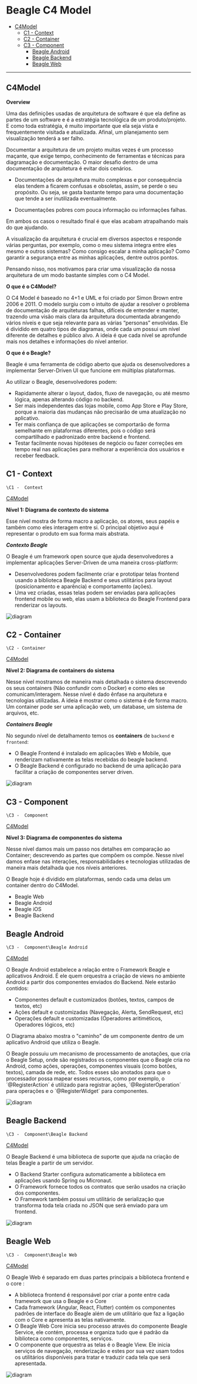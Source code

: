 # Beagle C4 Model

* [C4Model](#C4Model)
  * [C1 -  Context](#C1----Context)
  * [C2 - Container](#C2---Container)
  * [C3 -  Component](#C3----Component)
    * [Beagle Android](#Beagle-Android)
    * [Beagle Backend](#Beagle-Backend)
    * [Beagle Web](#Beagle-Web)

---

## C4Model



**Overview**

Uma das definições usadas de arquitetura de software é que ela define as partes de um software e é a estratégia tecnológica de um produto/projeto. E como toda estratégia, é muito importante que ela seja vista e frequentemente visitada e atualizada. Afinal, um planejamento sem visualização tenderá a ser falho. 

Documentar a arquitetura de um projeto muitas vezes é um processo maçante, que exige tempo, conhecimento de ferramentas e técnicas para diagramação e documentação. O maior desafio dentro de uma documentação de arquitetura é evitar dois cenários.

- Documentações de arquitetura muito complexas e por consequência elas tendem a ficarem confusas e obsoletas, assim, se perde o seu propósito. Ou seja, se gasta bastante tempo para uma documentação que tende a ser inutilizada eventualmente.

- Documentações pobres com pouca informação ou informações falhas. 

Em ambos os casos o resultado final é que elas acabam atrapalhando mais do que ajudando.


A visualização da arquitetura é crucial em diversos aspectos e responde várias perguntas, por exemplo, como o meu sistema integra entre eles mesmo e outros sistemas? Como consigo escalar a minha aplicação? Como garantir a segurança entre as minhas aplicações, dentre outros pontos.


Pensando nisso, nos motivamos para criar uma visualização da nossa arquitetura de um modo bastante simples com o C4 Model.



**O que é o C4Model?**

 O C4 Model é baseado no 4+1 e UML e foi criado por Simon Brown entre 2006 e 2011. O modelo surgiu com o intuito de ajudar a resolver o problema de documentação de arquiteturas falhas, difíceis de entender e manter, trazendo uma visão mais clara da arquitetura documentada abrangendo vários níveis e que seja relevante para as várias “personas” envolvidas. Ele é dividido em quatro tipos de diagramas, onde cada um possui um nível diferente de detalhes e público alvo. A ideia é que cada nível se aprofunde mais nos detalhes e informações do nível anterior. 



**O que é o Beagle?**

Beagle é uma ferramenta de código aberto que ajuda os desenvolvedores a implementar Server-Driven UI que funcione em múltiplas plataformas.

Ao utilizar o Beagle, desenvolvedores podem:

 - Rapidamente alterar o layout, dados, fluxo de navegação, ou até mesmo lógica, apenas alterando código no backend.
 - Ser mais independentes das lojas mobile, como App Store e Play Store, porque a maioria das mudanças não precisarão de uma atualização no aplicativo.
 - Ter mais confiança de que aplicações se comportarão de forma semelhante em plataformas diferentes, pois o código será compartilhado e padronizado entre backend e frontend.
 - Testar facilmente novas hipóteses de negócio ou fazer correções em tempo real nas aplicações para melhorar a experiência dos usuários e receber feedback.

## C1 -  Context

`\C1 -  Context`

[C4Model](#Beagle-C4-Model)

**Nível 1: Diagrama de contexto do sistema**

Esse nível mostra de forma macro a aplicação, os atores, seus papéis e também como eles interagem entre si. O principal objetivo aqui é representar o produto em sua forma mais abstrata.

***Contexto Beagle***

O Beagle é um framework open source que ajuda desenvolvedores a implementar aplicações Server-Driven de uma maneira cross-platform:

* Desenvolvedores podem facilmente criar e prototipar telas frontend usando a biblioteca Beagle Backend e seus utilitários para layout (posicionamento e aparência) e comportamento (ações).
* Uma vez criadas, essas telas podem ser enviadas para aplicações frontend mobile ou web, elas usam a biblioteca do Beagle Frontend para renderizar os layouts.

![diagram](c1.svg)

## C2 - Container

`\C2 - Container`

[C4Model](#Beagle-C4-Model)

**Nível 2: Diagrama de containers do sistema**

Nesse nível mostramos de maneira mais detalhada o sistema descrevendo os seus containers (Não confundir com o Docker) e como eles se comunicam/interagem. Nesse nível é dado ênfase na arquitetura e tecnologias utilizadas. A ideia é mostrar como o sistema é de forma macro. Um container pode ser uma aplicação web, um database, um sistema de arquivos, etc.


***Containers Beagle***

No segundo nível de detalhamento temos os **containers** de `backend` e `frontend`:

* O Beagle Frontend é instalado em aplicações Web e Mobile, que renderizam nativamente as telas recebidas do beagle backend.
* O Beagle Backend é configurado no backend de uma aplicação para facilitar a criação de componentes server driven.



![diagram](c2.svg)

## C3 -  Component

`\C3 -  Component`

[C4Model](#Beagle-C4-Model)

**Nível 3: Diagrama de componentes do sistema**

Nesse nível damos mais um passo nos detalhes em comparação ao Container; descrevendo as partes que compõem os compõe. Nesse nível damos enfase nas interações, responsabilidades e tecnologias utilizadas de maneira mais detalhada que nos níveis anteriores. 

O Beagle hoje é dividido em plataformas, sendo cada uma delas um container dentro do C4Model.

 - Beagle Web
 - Beagle Android
 - Beagle iOS
 - Beagle Backend


## Beagle Android

`\C3 -  Component\Beagle Android`

[C4Model](#Beagle-C4-Model)

O Beagle Android estabelece a relação entre o Framework Beagle e aplicativos Android. 
É ele quem orquestra a criação de views no ambiente Android a partir dos componentes enviados do Backend.
Nele estarão contidos:
* Componentes default e customizados (botões, textos, campos de textos, etc)
* Ações default e customizadas (Navegação, Alerta, SendRequest, etc)
* Operações default e customizadas (Operadores aritiméticos, Operadores lógicos, etc)

O Diagrama abaixo mostra o "caminho" de um componente dentro de um aplicativo Android que utiliza o Beagle.

O Beagle possuiu um mecanismo de processamento de anotações, que cria o Beagle Setup, onde são registrados os componentes que o Beagle cria no Android, como ações, operações, componentes visuais (como botões, textos), camada de rede, etc. Todos esses são anotados para que o processador possa mapear esses recursos, como por exemplo, o ´@RegisterAction´ é utilizado para registrar ações, ´@RegisterOperation´ para operações e o ´@RegisterWidget´ para componentes.



![diagram](c3.svg)

## Beagle Backend

`\C3 -  Component\Beagle Backend`

[C4Model](#Beagle-C4-Model)

O Beagle Backend é uma biblioteca de suporte que ajuda na criação de telas Beagle a partir de um servidor.
- O Backend Starter configura automaticamente a biblioteca em aplicações usando Spring ou Micronaut. 
- O Framework fornece todos os contratos que serão usados na criação dos componentes.
- O Framework também possui um utilitário de serialização que transforma toda tela criada no JSON que será enviado para um frontend.

![diagram](c3.svg)

## Beagle Web

`\C3 -  Component\Beagle Web`

[C4Model](#Beagle-C4-Model)

O Beagle Web é separado em duas partes principais a biblioteca frontend e o core :

* A biblioteca frontend é responsável por criar a ponte entre cada framework que usa o Beagle e o Core
* Cada framework (Angular, React, Flutter) contém os componentes padrões de interface do Beagle além de um utilitário que faz a ligação com o Core e apresenta as telas nativamente.
* O Beagle Web Core inicia seu processo através do componente Beagle Service, ele contém, processa e organiza tudo que é padrão da biblioteca como componentes, serviços.
* O componente que orquestra as telas é o Beagle View. Ele inicia serviços de navegação, renderização e estes por sua vez usam todos os utilitários disponíveis para tratar e traduzir cada tela que será apresentada.

![diagram](c3.svg)